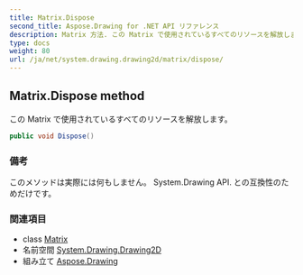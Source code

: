 ```yaml
---
title: Matrix.Dispose
second_title: Aspose.Drawing for .NET API リファレンス
description: Matrix 方法. この Matrix で使用されているすべてのリソースを解放します
type: docs
weight: 80
url: /ja/net/system.drawing.drawing2d/matrix/dispose/
---
```

## Matrix.Dispose method

この Matrix で使用されているすべてのリソースを解放します。

```csharp
public void Dispose()
```

### 備考

このメソッドは実際には何もしません。 System.Drawing API. との互換性のためだけです。

### 関連項目

* class [Matrix](../)
* 名前空間 [System.Drawing.Drawing2D](../../matrix/)
* 組み立て [Aspose.Drawing](../../../)


